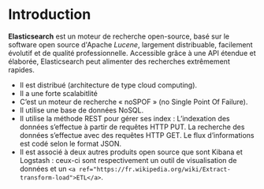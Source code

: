 # Introduction

**Elasticsearch** est un moteur de recherche open-source, basé sur le software open source d'Apache *Lucene*, largement distribuable, facilement évolutif et de qualité professionnelle. Accessible grâce à une API étendue et élaborée, Elasticsearch peut alimenter des recherches extrêmement rapides.

* Il est distribué (architecture de type cloud computing).
* Il a une forte scalabitlité
* C’est un moteur de recherche « noSPOF » (no Single Point Of Failure).
* Il utilise une base de données NoSQL.
* Il utilise la méthode REST pour gérer ses index : L’indexation des données s’effectue à partir de requêtes HTTP PUT. La recherche des données s’effectue avec des requêtes HTTP GET. Le flux d’informations est codé selon le format JSON.
* Il est associé à deux autres produits open source que sont Kibana et Logstash : ceux-ci sont respectivement un outil de visualisation de données et un `<a ref="https://fr.wikipedia.org/wiki/Extract-transform-load">ETL</a>`.